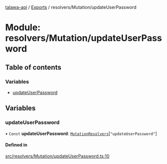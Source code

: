 [talawa-api](../README.md) / [Exports](../modules.md) / resolvers/Mutation/updateUserPassword

# Module: resolvers/Mutation/updateUserPassword

## Table of contents

### Variables

- [updateUserPassword](resolvers_Mutation_updateUserPassword.md#updateuserpassword)

## Variables

### updateUserPassword

• `Const` **updateUserPassword**: [`MutationResolvers`](types_generatedGraphQLTypes.md#mutationresolvers)[``"updateUserPassword"``]

#### Defined in

[src/resolvers/Mutation/updateUserPassword.ts:10](https://github.com/PalisadoesFoundation/talawa-api/blob/3677888/api/resolvers/Mutation/updateUserPassword.ts#L10)

